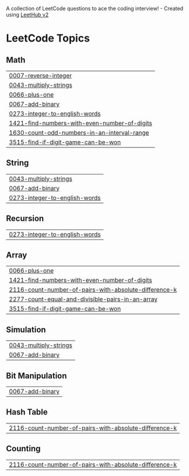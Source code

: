A collection of LeetCode questions to ace the coding interview! - Created using [LeetHub v2](https://github.com/arunbhardwaj/LeetHub-2.0)
<!---LeetCode Topics Start-->
# LeetCode Topics
## Math
|  |
| ------- |
| [0007-reverse-integer](https://github.com/harinietturouthu/leetcodeharini/tree/master/0007-reverse-integer) |
| [0043-multiply-strings](https://github.com/harinietturouthu/leetcodeharini/tree/master/0043-multiply-strings) |
| [0066-plus-one](https://github.com/harinietturouthu/leetcodeharini/tree/master/0066-plus-one) |
| [0067-add-binary](https://github.com/harinietturouthu/leetcodeharini/tree/master/0067-add-binary) |
| [0273-integer-to-english-words](https://github.com/harinietturouthu/leetcodeharini/tree/master/0273-integer-to-english-words) |
| [1421-find-numbers-with-even-number-of-digits](https://github.com/harinietturouthu/leetcodeharini/tree/master/1421-find-numbers-with-even-number-of-digits) |
| [1630-count-odd-numbers-in-an-interval-range](https://github.com/harinietturouthu/leetcodeharini/tree/master/1630-count-odd-numbers-in-an-interval-range) |
| [3515-find-if-digit-game-can-be-won](https://github.com/harinietturouthu/leetcodeharini/tree/master/3515-find-if-digit-game-can-be-won) |
## String
|  |
| ------- |
| [0043-multiply-strings](https://github.com/harinietturouthu/leetcodeharini/tree/master/0043-multiply-strings) |
| [0067-add-binary](https://github.com/harinietturouthu/leetcodeharini/tree/master/0067-add-binary) |
| [0273-integer-to-english-words](https://github.com/harinietturouthu/leetcodeharini/tree/master/0273-integer-to-english-words) |
## Recursion
|  |
| ------- |
| [0273-integer-to-english-words](https://github.com/harinietturouthu/leetcodeharini/tree/master/0273-integer-to-english-words) |
## Array
|  |
| ------- |
| [0066-plus-one](https://github.com/harinietturouthu/leetcodeharini/tree/master/0066-plus-one) |
| [1421-find-numbers-with-even-number-of-digits](https://github.com/harinietturouthu/leetcodeharini/tree/master/1421-find-numbers-with-even-number-of-digits) |
| [2116-count-number-of-pairs-with-absolute-difference-k](https://github.com/harinietturouthu/leetcodeharini/tree/master/2116-count-number-of-pairs-with-absolute-difference-k) |
| [2277-count-equal-and-divisible-pairs-in-an-array](https://github.com/harinietturouthu/leetcodeharini/tree/master/2277-count-equal-and-divisible-pairs-in-an-array) |
| [3515-find-if-digit-game-can-be-won](https://github.com/harinietturouthu/leetcodeharini/tree/master/3515-find-if-digit-game-can-be-won) |
## Simulation
|  |
| ------- |
| [0043-multiply-strings](https://github.com/harinietturouthu/leetcodeharini/tree/master/0043-multiply-strings) |
| [0067-add-binary](https://github.com/harinietturouthu/leetcodeharini/tree/master/0067-add-binary) |
## Bit Manipulation
|  |
| ------- |
| [0067-add-binary](https://github.com/harinietturouthu/leetcodeharini/tree/master/0067-add-binary) |
## Hash Table
|  |
| ------- |
| [2116-count-number-of-pairs-with-absolute-difference-k](https://github.com/harinietturouthu/leetcodeharini/tree/master/2116-count-number-of-pairs-with-absolute-difference-k) |
## Counting
|  |
| ------- |
| [2116-count-number-of-pairs-with-absolute-difference-k](https://github.com/harinietturouthu/leetcodeharini/tree/master/2116-count-number-of-pairs-with-absolute-difference-k) |
<!---LeetCode Topics End-->